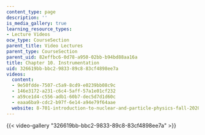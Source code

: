 ```yaml
---
content_type: page
description: ''
is_media_gallery: true
learning_resource_types:
- Lecture Videos
ocw_type: CourseSection
parent_title: Video Lectures
parent_type: CourseSection
parent_uid: 82effbc6-0d78-a950-02bb-b94bd88aa16a
title: Chapter 10. Instrumentation
uid: 326619bb-bbc2-9833-89c8-83cf4898ee7a
videos:
  content:
  - 9e50fdde-7507-c5a9-8cd9-e0239bb08c9c
  - 146e3172-a231-c6c4-5aff-57a1e01cf232
  - a59ce1d4-c556-adb1-60b7-dec5d7d1d60c
  - eaaa6ba9-cdc2-b97f-6e14-a94e79f64aae
  website: 8-701-introduction-to-nuclear-and-particle-physics-fall-2020
---
```



{{< video-gallery "326619bb-bbc2-9833-89c8-83cf4898ee7a" >}}

